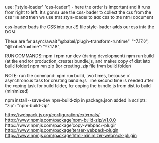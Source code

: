 use: ['style-loader', 'css-loader'] - here the order is important and it runs from right to left. It's gonna use the css-loader to collect the css from the css file and then we use that style-loader to add css to the html document

css-loader loads the CSS into our JS file
style-loader adds our css into the DOM

These are for async/await
"@babel/plugin-transform-runtime": "^7.17.0",
"@babel/runtime": "^7.17.8",

RUN COMMANDS:
npm i
npm run dev (during development)
npm run build (at the end for production, creates bundle.js, and makes copy of dist into build folder)
npm run zip (for creating .zip file from build folder)

NOTE: run the command: npm run build, two times, because of asynchronous task for creating bundle.js. The second time is needed after the coping task for build folder, for coping the bundle.js from dist to build (minimized)

npm install --save-dev npm-build-zip 
in package.json added in scripts: "zip": "npm-build-zip"

https://webpack.js.org/configuration/externals/
https://www.npmjs.com/package/npm-build-zip/v/1.0.0
https://www.npmjs.com/package/copy-webpack-plugin
https://www.npmjs.com/package/terser-webpack-plugin
https://www.npmjs.com/package/html-minimizer-webpack-plugin